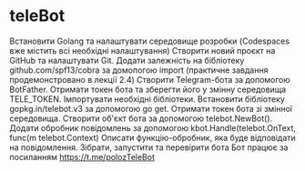 # teleBot
Встановити Golang та налаштувати середовище розробки (Codespaces вже містить всі необхідні налаштування)
Створити новий проєкт на GitHub та налаштувати Git.
Додати залежність на бібліотеку github.com/spf13/cobra за домопогою import (практичне завдання продемонстровано в лекції 2.4)
Створити Telegram-бота за допомогою BotFather.
Отримати токен бота та зберегти його у змінну середовища TELE_TOKEN.
Імпортувати необхідні бібліотеки.
Встановити бібліотеку gopkg.in/telebot.v3 за допомогою go get.
Отримати токен бота зі змінної середовища.
Створити об'єкт бота за допомогою telebot.NewBot().
Додати обробник повідомлень за допомогою kbot.Handle(telebot.OnText, func(m telebot.Context)
Описати функцію-обробник, яка буде відповідати на повідомлення.
Зібрати, запустити та перевірити бота
Бот працює за посиланням https://t.me/polozTeleBot
